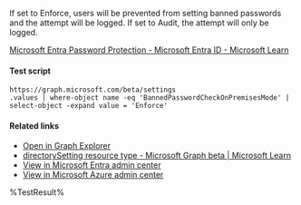 If set to Enforce, users will be prevented from setting banned passwords and the attempt will be logged. If set to Audit, the attempt will only be logged.

[Microsoft Entra Password Protection - Microsoft Entra ID - Microsoft Learn](https://learn.microsoft.com/en-us/azure/active-directory/authentication/concept-password-ban-bad-on-premises)

#### Test script
```
https://graph.microsoft.com/beta/settings
.values | where-object name -eq 'BannedPasswordCheckOnPremisesMode' | select-object -expand value = 'Enforce'
```

#### Related links

- [Open in Graph Explorer](https://developer.microsoft.com/en-us/graph/graph-explorer?request=settings&method=GET&version=beta&GraphUrl=https://graph.microsoft.com)
- [directorySetting resource type - Microsoft Graph beta | Microsoft Learn](https://learn.microsoft.com/en-us/graph/api/resources/directorysetting)
- [View in Microsoft Entra admin center](https://entra.microsoft.com/#view/Microsoft_AAD_IAM/AuthenticationMethodsMenuBlade/~/PasswordProtection)
- [View in Microsoft Azure admin center](https://portal.azure.com/#view/Microsoft_AAD_IAM/AuthenticationMethodsMenuBlade/~/PasswordProtection)

<!--- Results --->
%TestResult%
